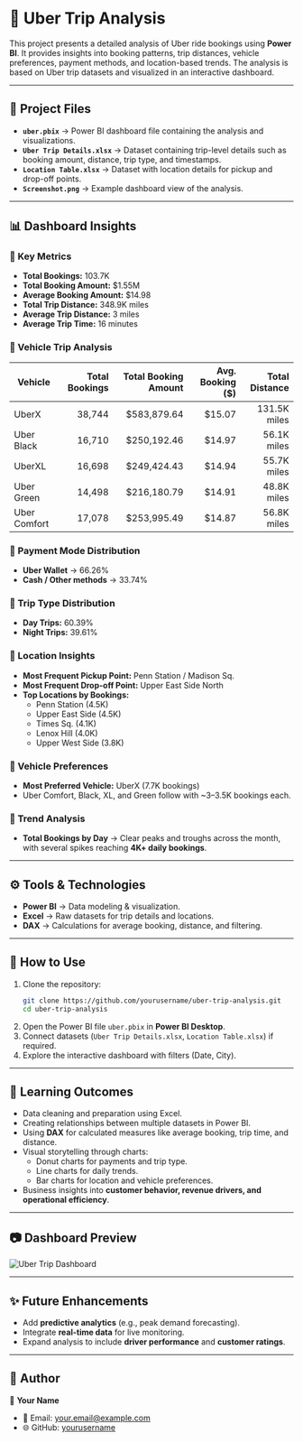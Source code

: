 
# 🚖 Uber Trip Analysis  

This project presents a detailed analysis of Uber ride bookings using **Power BI**. It provides insights into booking patterns, trip distances, vehicle preferences, payment methods, and location-based trends. The analysis is based on Uber trip datasets and visualized in an interactive dashboard.  

---

## 📂 Project Files  

- **`uber.pbix`** → Power BI dashboard file containing the analysis and visualizations.  
- **`Uber Trip Details.xlsx`** → Dataset containing trip-level details such as booking amount, distance, trip type, and timestamps.  
- **`Location Table.xlsx`** → Dataset with location details for pickup and drop-off points.  
- **`Screenshot.png`** → Example dashboard view of the analysis.  

---

## 📊 Dashboard Insights  

### 🔹 Key Metrics  
- **Total Bookings:** 103.7K  
- **Total Booking Amount:** $1.55M  
- **Average Booking Amount:** $14.98  
- **Total Trip Distance:** 348.9K miles  
- **Average Trip Distance:** 3 miles  
- **Average Trip Time:** 16 minutes  

### 🔹 Vehicle Trip Analysis  
| Vehicle       | Total Bookings | Total Booking Amount | Avg. Booking ($) | Total Distance |
|---------------|---------------:|---------------------:|-----------------:|---------------:|
| UberX         | 38,744         | $583,879.64          | $15.07           | 131.5K miles   |
| Uber Black    | 16,710         | $250,192.46          | $14.97           | 56.1K miles    |
| UberXL        | 16,698         | $249,424.43          | $14.94           | 55.7K miles    |
| Uber Green    | 14,498         | $216,180.79          | $14.91           | 48.8K miles    |
| Uber Comfort  | 17,078         | $253,995.49          | $14.87           | 56.8K miles    |

### 🔹 Payment Mode Distribution  
- **Uber Wallet** → 66.26%  
- **Cash / Other methods** → 33.74%  

### 🔹 Trip Type Distribution  
- **Day Trips:** 60.39%  
- **Night Trips:** 39.61%  

### 🔹 Location Insights  
- **Most Frequent Pickup Point:** Penn Station / Madison Sq.  
- **Most Frequent Drop-off Point:** Upper East Side North  
- **Top Locations by Bookings:**  
  - Penn Station (4.5K)  
  - Upper East Side (4.5K)  
  - Times Sq. (4.1K)  
  - Lenox Hill (4.0K)  
  - Upper West Side (3.8K)  

### 🔹 Vehicle Preferences  
- **Most Preferred Vehicle:** UberX (7.7K bookings)  
- Uber Comfort, Black, XL, and Green follow with ~3–3.5K bookings each.  

### 🔹 Trend Analysis  
- **Total Bookings by Day** → Clear peaks and troughs across the month, with several spikes reaching **4K+ daily bookings**.  

---

## ⚙️ Tools & Technologies  

- **Power BI** → Data modeling & visualization.  
- **Excel** → Raw datasets for trip details and locations.  
- **DAX** → Calculations for average booking, distance, and filtering.  

---

## 🚀 How to Use  

1. Clone the repository:  
   ```bash
   git clone https://github.com/yourusername/uber-trip-analysis.git
   cd uber-trip-analysis
   ```
2. Open the Power BI file `uber.pbix` in **Power BI Desktop**.  
3. Connect datasets (`Uber Trip Details.xlsx`, `Location Table.xlsx`) if required.  
4. Explore the interactive dashboard with filters (Date, City).  

---

## 📌 Learning Outcomes  

- Data cleaning and preparation using Excel.  
- Creating relationships between multiple datasets in Power BI.  
- Using **DAX** for calculated measures like average booking, trip time, and distance.  
- Visual storytelling through charts:  
  - Donut charts for payments and trip type.  
  - Line charts for daily trends.  
  - Bar charts for location and vehicle preferences.  
- Business insights into **customer behavior, revenue drivers, and operational efficiency**.  

---

## 📷 Dashboard Preview  

![Uber Trip Dashboard](Screenshot.png)  

---

## ✨ Future Enhancements  

- Add **predictive analytics** (e.g., peak demand forecasting).  
- Integrate **real-time data** for live monitoring.  
- Expand analysis to include **driver performance** and **customer ratings**.  

---

## 📝 Author  

👤 **Your Name**  
- 📧 Email: your.email@example.com  
- 🌐 GitHub: [yourusername](https://github.com/yourusername)  
